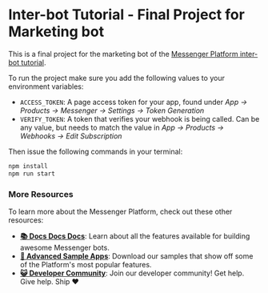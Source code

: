# Inter-bot Tutorial - Final Project for Marketing bot

This is a final project for the marketing bot of the [Messenger Platform inter-bot tutorial](https://blog.messengerdevelopers.com/transferring-customer-support-requests-between-facebook-pages-241e23c7000c).

To run the project make sure you add the following values to your environment variables:
 
 - `ACCESS_TOKEN`: A page access token for your app, found under _App -> Products -> Messenger -> Settings -> Token Generation_
 - `VERIFY_TOKEN`: A token that verifies your webhook is being called. Can be any value, but needs to match the value in _App -> Products -> Webhooks -> Edit Subscription_
 
Then issue the following commands in your terminal:

```bash
npm install
npm run start
```

### More Resources

To learn more about the Messenger Platform, check out these other resources:

- **[📚 Docs Docs Docs](https://developers.facebook.com/docs/messenger-platform/)**: Learn about all the features available for building awesome Messenger bots.
- **[📱 Advanced Sample Apps](https://github.com/fbsamples/messenger-bot-samples)**: Download our samples that show off some of the Platform's most popular features.
- **[😺 Developer Community](https://www.facebook.com/groups/messengerplatform/)**: Join our developer community! Get help. Give help. Ship ❤️
